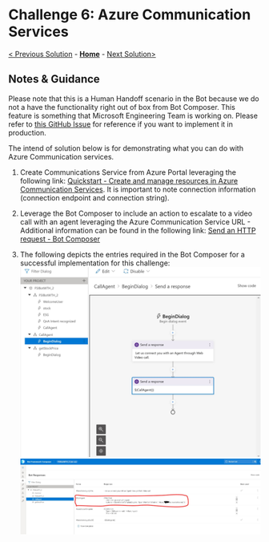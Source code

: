 # Challenge 6: Azure Communication Services
[< Previous Solution](./Solution-5.md) - **[Home](./Readme.md)** - [Next Solution>](./Solution-7.md)
## Notes & Guidance

Please note that this is a Human Handoff scenario in the Bot because we do not a have the functionality right out of box from Bot Composer. This feature is something that Microsoft Engineering Team is working on. Please refer to [this GitHub Issue](https://github.com/microsoft/BotFramework-Composer/issues/3077) for reference if you want to implement it in production.

The intend of solution below is for demonstrating what you can do with Azure Communication services. 

1.	Create Communications Service from Azure Portal leveraging the following link:  [Quickstart - Create and manage resources in Azure Communication Services](https://nam06.safelinks.protection.outlook.com/?url=https%3A%2F%2Fdocs.microsoft.com%2Fen-us%2Fazure%2Fcommunication-services%2Fquickstarts%2Fcreate-communication-resource%3Ftabs%3Dwindows%26pivots%3Dplatform-azp&data=04%7C01%7CAnnie.Xu.Dan%40microsoft.com%7C3c9f2316780d4f03254308d8be72ba71%7C72f988bf86f141af91ab2d7cd011db47%7C1%7C0%7C637468747244978780%7CUnknown%7CTWFpbGZsb3d8eyJWIjoiMC4wLjAwMDAiLCJQIjoiV2luMzIiLCJBTiI6Ik1haWwiLCJXVCI6Mn0%3D%7C1000&sdata=56T9mKeNodJtny%2FLspPlv4hWuhD0AMoI9tbWxB8SyfQ%3D&reserved=0).  It is important to note connection information (connection endpoint and connection string).
2.	Leverage the Bot Composer to include an action to escalate to a video call with an agent leveraging the Azure Communication Service URL - Additional information can be found in the following link:  [Send an HTTP request  - Bot Composer](https://nam06.safelinks.protection.outlook.com/?url=https%3A%2F%2Fdocs.microsoft.com%2Fen-us%2Fcomposer%2Fhow-to-send-http-request&data=04%7C01%7CAnnie.Xu.Dan%40microsoft.com%7C3c9f2316780d4f03254308d8be72ba71%7C72f988bf86f141af91ab2d7cd011db47%7C1%7C0%7C637468747244978780%7CUnknown%7CTWFpbGZsb3d8eyJWIjoiMC4wLjAwMDAiLCJQIjoiV2luMzIiLCJBTiI6Ik1haWwiLCJXVCI6Mn0%3D%7C1000&sdata=nHJibpVdZmUG%2FK9g2ukmAfJiDRfqxNJ%2FZBSeZ3V7lO4%3D&reserved=0)
 
3.  The following depicts the entries required in the Bot Composer for a successful implementation for this challenge:
![Sample](./Images/Ch6-1.JPG)
![Sample](./Images/Ch6-2.JPG)
        

